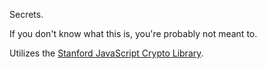 Secrets.

If you don't know what this is, you're probably not meant to.

Utilizes the [Stanford JavaScript Crypto Library](http://bitwiseshiftleft.github.io/sjcl/).
